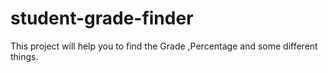 # student-grade-finder
This project will help you to find the Grade ,Percentage and some different things.

